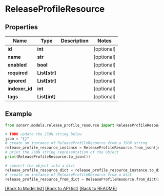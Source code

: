 # ReleaseProfileResource


## Properties

Name | Type | Description | Notes
------------ | ------------- | ------------- | -------------
**id** | **int** |  | [optional] 
**name** | **str** |  | [optional] 
**enabled** | **bool** |  | [optional] 
**required** | **List[str]** |  | [optional] 
**ignored** | **List[str]** |  | [optional] 
**indexer_id** | **int** |  | [optional] 
**tags** | **List[int]** |  | [optional] 

## Example

```python
from sonarr.models.release_profile_resource import ReleaseProfileResource

# TODO update the JSON string below
json = "{}"
# create an instance of ReleaseProfileResource from a JSON string
release_profile_resource_instance = ReleaseProfileResource.from_json(json)
# print the JSON string representation of the object
print(ReleaseProfileResource.to_json())

# convert the object into a dict
release_profile_resource_dict = release_profile_resource_instance.to_dict()
# create an instance of ReleaseProfileResource from a dict
release_profile_resource_from_dict = ReleaseProfileResource.from_dict(release_profile_resource_dict)
```
[[Back to Model list]](../README.md#documentation-for-models) [[Back to API list]](../README.md#documentation-for-api-endpoints) [[Back to README]](../README.md)


